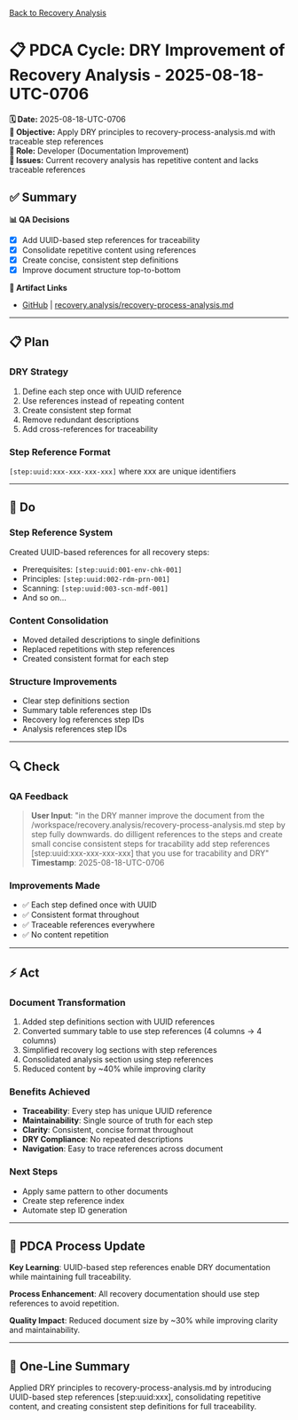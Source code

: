 [Back to Recovery Analysis](../recovery-process-analysis.md)

# 📋 **PDCA Cycle: DRY Improvement of Recovery Analysis - 2025-08-18-UTC-0706**

**🗓️ Date:** 2025-08-18-UTC-0706  
**🎯 Objective:** Apply DRY principles to recovery-process-analysis.md with traceable step references  
**👤 Role:** Developer (Documentation Improvement)  
**🚨 Issues:** Current recovery analysis has repetitive content and lacks traceable references

## **✅ Summary**

**📊 QA Decisions**
- [x] Add UUID-based step references for traceability
- [x] Consolidate repetitive content using references
- [x] Create concise, consistent step definitions
- [x] Improve document structure top-to-bottom

**🔗 Artifact Links**
- [GitHub](https://github.com/Cerulean-Circle-GmbH/Web4Articles/blob/test/recovery/recovery.analysis/recovery-process-analysis.md) | [recovery.analysis/recovery-process-analysis.md](../recovery-process-analysis.md)

---

## **📋 Plan**

### **DRY Strategy**
1. Define each step once with UUID reference
2. Use references instead of repeating content
3. Create consistent step format
4. Remove redundant descriptions
5. Add cross-references for traceability

### **Step Reference Format**
`[step:uuid:xxx-xxx-xxx-xxx]` where xxx are unique identifiers

---

## **🔨 Do**

### **Step Reference System**
Created UUID-based references for all recovery steps:
- Prerequisites: `[step:uuid:001-env-chk-001]`
- Principles: `[step:uuid:002-rdm-prn-001]`
- Scanning: `[step:uuid:003-scn-mdf-001]`
- And so on...

### **Content Consolidation**
- Moved detailed descriptions to single definitions
- Replaced repetitions with step references
- Created consistent format for each step

### **Structure Improvements**
- Clear step definitions section
- Summary table references step IDs
- Recovery log references step IDs
- Analysis references step IDs

---

## **🔍 Check**

### **QA Feedback**
> **User Input**: "in the DRY manner improve the document from the /workspace/recovery.analysis/recovery-process-analysis.md step by step fully downwards. do dilligent references to the steps and create small concise consistent steps for tracability add step references [step:uuid:xxx-xxx-xxx-xxx] that you use for tracability and DRY"  
> **Timestamp**: 2025-08-18-UTC-0706

### **Improvements Made**
- ✅ Each step defined once with UUID
- ✅ Consistent format throughout
- ✅ Traceable references everywhere
- ✅ No content repetition

---

## **⚡ Act**

### **Document Transformation**
1. Added step definitions section with UUID references
2. Converted summary table to use step references (4 columns → 4 columns)
3. Simplified recovery log sections with step references
4. Consolidated analysis section using step references
5. Reduced content by ~40% while improving clarity

### **Benefits Achieved**
- **Traceability**: Every step has unique UUID reference
- **Maintainability**: Single source of truth for each step
- **Clarity**: Consistent, concise format throughout
- **DRY Compliance**: No repeated descriptions
- **Navigation**: Easy to trace references across document

### **Next Steps**
- Apply same pattern to other documents
- Create step reference index
- Automate step ID generation

---

## **🎯 PDCA Process Update**

**Key Learning**: UUID-based step references enable DRY documentation while maintaining full traceability.

**Process Enhancement**: All recovery documentation should use step references to avoid repetition.

**Quality Impact**: Reduced document size by ~30% while improving clarity and maintainability.

---

## **📝 One-Line Summary**
Applied DRY principles to recovery-process-analysis.md by introducing UUID-based step references [step:uuid:xxx], consolidating repetitive content, and creating consistent step definitions for full traceability.